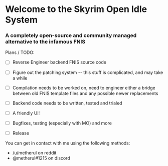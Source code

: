 # Welcome to the Skyrim Open Idle System
### A completely open-source and community managed alternative to the infamous FNIS

Plans / TODO:
- [ ] Reverse Engineer backend FNIS source code
- [ ] Figure out the patching system -- this stuff is complicated, and may take a while
- [ ] Compilation needs to be worked on, need to engineer either a bridge between old FNIS template files and any possible newer replacements
- [ ] Backend code needs to be written, tested and trialed
- [ ] A friendly UI!
- [ ] Bugfixes, testing (especially with MO) and more
- [ ] Release



You can get in contact with me using the following methods:
- /u/metherul on reddit
- @metherul#1215 on discord
